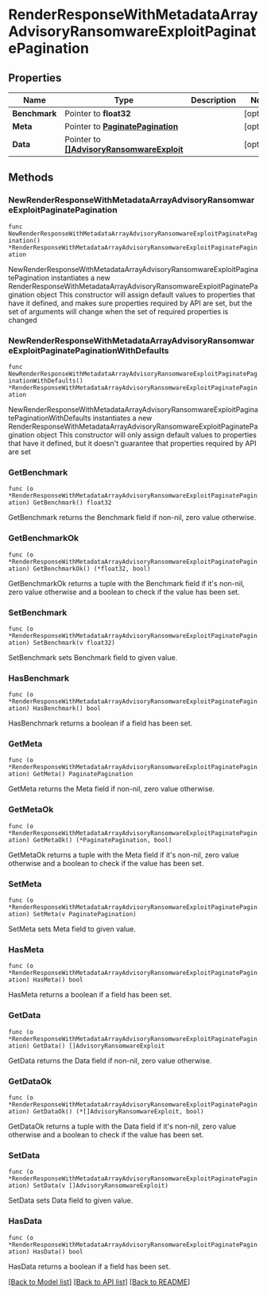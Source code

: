 # RenderResponseWithMetadataArrayAdvisoryRansomwareExploitPaginatePagination

## Properties

Name | Type | Description | Notes
------------ | ------------- | ------------- | -------------
**Benchmark** | Pointer to **float32** |  | [optional] 
**Meta** | Pointer to [**PaginatePagination**](PaginatePagination.md) |  | [optional] 
**Data** | Pointer to [**[]AdvisoryRansomwareExploit**](AdvisoryRansomwareExploit.md) |  | [optional] 

## Methods

### NewRenderResponseWithMetadataArrayAdvisoryRansomwareExploitPaginatePagination

`func NewRenderResponseWithMetadataArrayAdvisoryRansomwareExploitPaginatePagination() *RenderResponseWithMetadataArrayAdvisoryRansomwareExploitPaginatePagination`

NewRenderResponseWithMetadataArrayAdvisoryRansomwareExploitPaginatePagination instantiates a new RenderResponseWithMetadataArrayAdvisoryRansomwareExploitPaginatePagination object
This constructor will assign default values to properties that have it defined,
and makes sure properties required by API are set, but the set of arguments
will change when the set of required properties is changed

### NewRenderResponseWithMetadataArrayAdvisoryRansomwareExploitPaginatePaginationWithDefaults

`func NewRenderResponseWithMetadataArrayAdvisoryRansomwareExploitPaginatePaginationWithDefaults() *RenderResponseWithMetadataArrayAdvisoryRansomwareExploitPaginatePagination`

NewRenderResponseWithMetadataArrayAdvisoryRansomwareExploitPaginatePaginationWithDefaults instantiates a new RenderResponseWithMetadataArrayAdvisoryRansomwareExploitPaginatePagination object
This constructor will only assign default values to properties that have it defined,
but it doesn't guarantee that properties required by API are set

### GetBenchmark

`func (o *RenderResponseWithMetadataArrayAdvisoryRansomwareExploitPaginatePagination) GetBenchmark() float32`

GetBenchmark returns the Benchmark field if non-nil, zero value otherwise.

### GetBenchmarkOk

`func (o *RenderResponseWithMetadataArrayAdvisoryRansomwareExploitPaginatePagination) GetBenchmarkOk() (*float32, bool)`

GetBenchmarkOk returns a tuple with the Benchmark field if it's non-nil, zero value otherwise
and a boolean to check if the value has been set.

### SetBenchmark

`func (o *RenderResponseWithMetadataArrayAdvisoryRansomwareExploitPaginatePagination) SetBenchmark(v float32)`

SetBenchmark sets Benchmark field to given value.

### HasBenchmark

`func (o *RenderResponseWithMetadataArrayAdvisoryRansomwareExploitPaginatePagination) HasBenchmark() bool`

HasBenchmark returns a boolean if a field has been set.

### GetMeta

`func (o *RenderResponseWithMetadataArrayAdvisoryRansomwareExploitPaginatePagination) GetMeta() PaginatePagination`

GetMeta returns the Meta field if non-nil, zero value otherwise.

### GetMetaOk

`func (o *RenderResponseWithMetadataArrayAdvisoryRansomwareExploitPaginatePagination) GetMetaOk() (*PaginatePagination, bool)`

GetMetaOk returns a tuple with the Meta field if it's non-nil, zero value otherwise
and a boolean to check if the value has been set.

### SetMeta

`func (o *RenderResponseWithMetadataArrayAdvisoryRansomwareExploitPaginatePagination) SetMeta(v PaginatePagination)`

SetMeta sets Meta field to given value.

### HasMeta

`func (o *RenderResponseWithMetadataArrayAdvisoryRansomwareExploitPaginatePagination) HasMeta() bool`

HasMeta returns a boolean if a field has been set.

### GetData

`func (o *RenderResponseWithMetadataArrayAdvisoryRansomwareExploitPaginatePagination) GetData() []AdvisoryRansomwareExploit`

GetData returns the Data field if non-nil, zero value otherwise.

### GetDataOk

`func (o *RenderResponseWithMetadataArrayAdvisoryRansomwareExploitPaginatePagination) GetDataOk() (*[]AdvisoryRansomwareExploit, bool)`

GetDataOk returns a tuple with the Data field if it's non-nil, zero value otherwise
and a boolean to check if the value has been set.

### SetData

`func (o *RenderResponseWithMetadataArrayAdvisoryRansomwareExploitPaginatePagination) SetData(v []AdvisoryRansomwareExploit)`

SetData sets Data field to given value.

### HasData

`func (o *RenderResponseWithMetadataArrayAdvisoryRansomwareExploitPaginatePagination) HasData() bool`

HasData returns a boolean if a field has been set.


[[Back to Model list]](../README.md#documentation-for-models) [[Back to API list]](../README.md#documentation-for-api-endpoints) [[Back to README]](../README.md)


